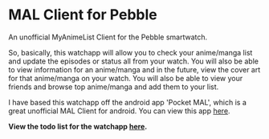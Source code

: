 # MAL Client for Pebble
An unofficial MyAnimeList Client for the Pebble smartwatch.

So, basically, this watchapp will allow you to check your anime/manga list and update the episodes or status all from your watch. You will also be able to view information for an anime/manga and in the future, view the cover art for that anime/manga on your watch. You will also be able to view your friends and browse top anime/manga and add them to your list.

I have based this watchapp off the android app 'Pocket MAL', which is a great unofficial MAL Client for android. You can view this app [here](https://play.google.com/store/apps/details?id=com.g.pocketmal&hl=en).

**View the todo list for the watchapp [here](https://github.com/GRA0007/MAL-Client/blob/master/TODO.md).**
